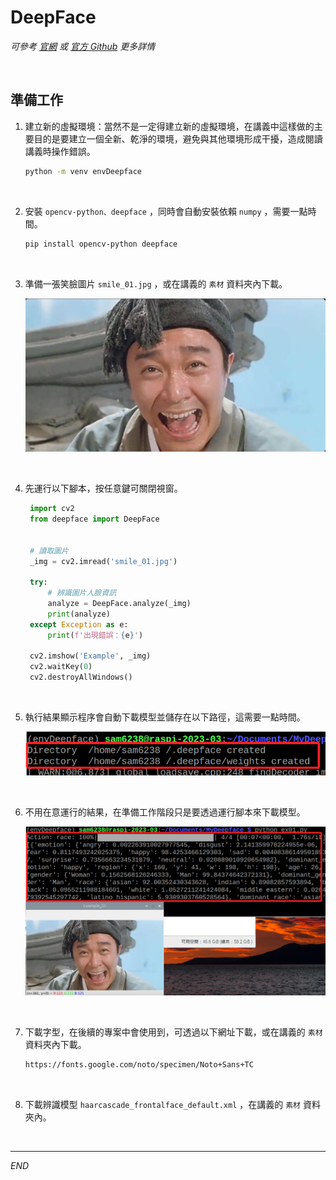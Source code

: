 # DeepFace

_可參考 [官網](https://viso.ai/computer-vision/deepface/) 或 [官方 Github](https://github.com/serengil/deepface) 更多詳情_

<br>

## 準備工作

1. 建立新的虛擬環境：當然不是一定得建立新的虛擬環境，在講義中這樣做的主要目的是要建立一個全新、乾淨的環境，避免與其他環境形成干擾，造成閱讀講義時操作錯誤。

   ```bash
   python -m venv envDeepface
   ```

<br>

2. 安裝 `opencv-python、deepface` ，同時會自動安裝依賴 `numpy` ，需要一點時間。

   ```bash
   pip install opencv-python deepface
   ```

<br>

3. 準備一張笑臉圖片 `smile_01.jpg` ，或在講義的 `素材` 資料夾內下載。

   ![](images/img_01.png)

<br>

4. 先運行以下腳本，按任意鍵可關閉視窗。

   ```python
    import cv2
    from deepface import DeepFace


    # 讀取圖片
    _img = cv2.imread('smile_01.jpg')

    try:
        # 辨識圖片人臉資訊
        analyze = DeepFace.analyze(_img)
        print(analyze)
    except Exception as e:
        print(f'出現錯誤：{e}')

    cv2.imshow('Example', _img)
    cv2.waitKey(0)
    cv2.destroyAllWindows()

   ```
   
<br>

5. 執行結果顯示程序會自動下載模型並儲存在以下路徑，這需要一點時間。

    ![](images/img_02.png)

<br>

6. 不用在意運行的結果，在準備工作階段只是要透過運行腳本來下載模型。

   ![](images/img_03.png)

<br>

7. 下載字型，在後續的專案中會使用到，可透過以下網址下載，或在講義的 `素材` 資料夾內下載。

   ```html
   https://fonts.google.com/noto/specimen/Noto+Sans+TC
   ```

<br>

8. 下載辨識模型 `haarcascade_frontalface_default.xml` ，在講義的 `素材` 資料夾內。

<br>

---

_END_
